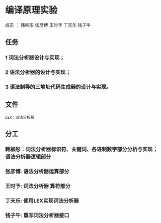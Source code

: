 ﻿# 编译原理实验
成员 ： 韩柳彤 张彦博 王时予 丁天乐 钱子牛
## 任务
###  1 词法分析器设计与实现；
###  2 语法分析器的设计与实现；
###  3 语法制导的三地址代码生成器的设计与实现。
## 文件
	LEX：词法分析器


## 分工
### 韩柳彤：词法分析器标识符、关键词、各进制数字部分分析与实现；语法分析器逻辑部分
### 张彦博: 语法分析器运算部分
### 王时予: 词法分析器 算符部分
### 丁天乐: 使用LEX实现词法分析器
### 钱子牛: 重写词法分析器接口

